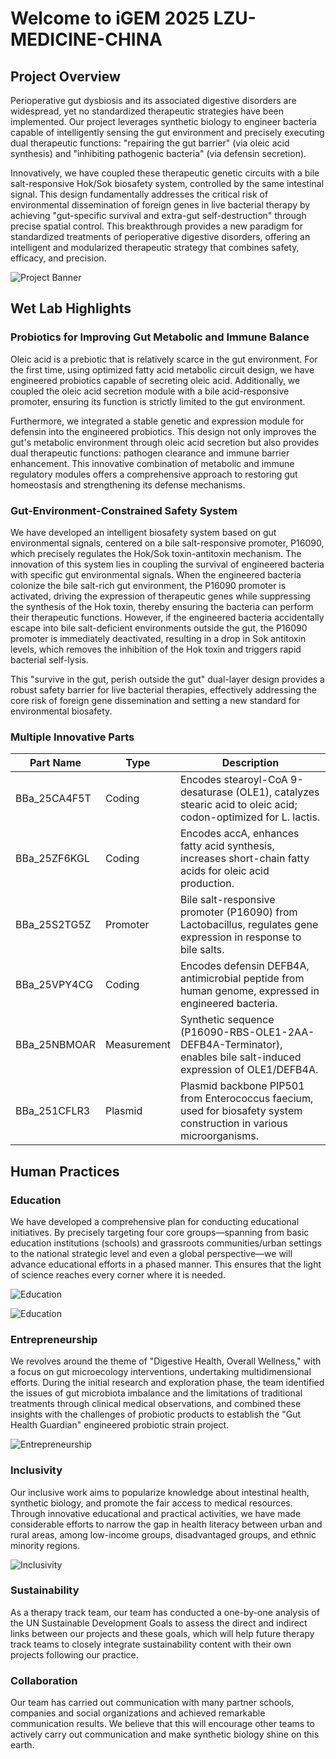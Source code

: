 # Welcome to iGEM 2025 LZU-MEDICINE-CHINA

## Project Overview

Perioperative gut dysbiosis and its associated digestive disorders are widespread, yet no standardized therapeutic strategies have been implemented. Our project leverages synthetic biology to engineer bacteria capable of intelligently sensing the gut environment and precisely executing dual therapeutic functions: "repairing the gut barrier" (via oleic acid synthesis) and "inhibiting pathogenic bacteria" (via defensin secretion).

Innovatively, we have coupled these therapeutic genetic circuits with a bile salt-responsive Hok/Sok biosafety system, controlled by the same intestinal signal. This design fundamentally addresses the critical risk of environmental dissemination of foreign genes in live bacterial therapy by achieving "gut-specific survival and extra-gut self-destruction" through precise spatial control. This breakthrough provides a new paradigm for standardized treatments of perioperative digestive disorders, offering an intelligent and modularized therapeutic strategy that combines safety, efficacy, and precision.

![Project Banner](https://static.igem.wiki/teams/5562/logo/1.webp)

## Wet Lab Highlights

### Probiotics for Improving Gut Metabolic and Immune Balance

Oleic acid is a prebiotic that is relatively scarce in the gut environment. For the first time, using optimized fatty acid metabolic circuit design, we have engineered probiotics capable of secreting oleic acid. Additionally, we coupled the oleic acid secretion module with a bile acid-responsive promoter, ensuring its function is strictly limited to the gut environment.

Furthermore, we integrated a stable genetic and expression module for defensin into the engineered probiotics. This design not only improves the gut's metabolic environment through oleic acid secretion but also provides dual therapeutic functions: pathogen clearance and immune barrier enhancement. This innovative combination of metabolic and immune regulatory modules offers a comprehensive approach to restoring gut homeostasis and strengthening its defense mechanisms.

### Gut-Environment-Constrained Safety System

We have developed an intelligent biosafety system based on gut environmental signals, centered on a bile salt-responsive promoter, P16090, which precisely regulates the Hok/Sok toxin-antitoxin mechanism. The innovation of this system lies in coupling the survival of engineered bacteria with specific gut environmental signals. When the engineered bacteria colonize the bile salt-rich gut environment, the P16090 promoter is activated, driving the expression of therapeutic genes while suppressing the synthesis of the Hok toxin, thereby ensuring the bacteria can perform their therapeutic functions. However, if the engineered bacteria accidentally escape into bile salt-deficient environments outside the gut, the P16090 promoter is immediately deactivated, resulting in a drop in Sok antitoxin levels, which removes the inhibition of the Hok toxin and triggers rapid bacterial self-lysis.

This "survive in the gut, perish outside the gut" dual-layer design provides a robust safety barrier for live bacterial therapies, effectively addressing the core risk of foreign gene dissemination and setting a new standard for environmental biosafety.

### Multiple Innovative Parts

| Part Name        | Type        | Description                                                                                                         |
|------------------|-------------|---------------------------------------------------------------------------------------------------------------------|
| BBa_25CA4F5T     | Coding      | Encodes stearoyl-CoA 9-desaturase (OLE1), catalyzes stearic acid to oleic acid; codon-optimized for L. lactis.      |
| BBa_25ZF6KGL     | Coding      | Encodes accA, enhances fatty acid synthesis, increases short-chain fatty acids for oleic acid production.           |
| BBa_25S2TG5Z     | Promoter    | Bile salt-responsive promoter (P16090) from Lactobacillus, regulates gene expression in response to bile salts.     |
| BBa_25VPY4CG     | Coding      | Encodes defensin DEFB4A, antimicrobial peptide from human genome, expressed in engineered bacteria.                 |
| BBa_25NBMOAR     | Measurement | Synthetic sequence (P16090-RBS-OLE1-2AA-DEFB4A-Terminator), enables bile salt-induced expression of OLE1/DEFB4A.   |
| BBa_251CFLR3     | Plasmid     | Plasmid backbone PIP501 from Enterococcus faecium, used for biosafety system construction in various microorganisms. |

## Human Practices

### Education

We have developed a comprehensive plan for conducting educational initiatives. By precisely targeting four core groups—spanning from basic education institutions (schools) and grassroots communities/urban settings to the national strategic level and even a global perspective—we will advance educational efforts in a phased manner. This ensures that the light of science reaches every corner where it is needed.

![Education](https://static.igem.wiki/teams/5562/logo/1.webp)

![Education](https://static.igem.wiki/teams/5562/logo/2.webp)

### Entrepreneurship

We revolves around the theme of "Digestive Health, Overall Wellness," with a focus on gut microecology interventions, undertaking multidimensional efforts. During the initial research and exploration phase, the team identified the issues of gut microbiota imbalance and the limitations of traditional treatments through clinical medical observations, and combined these insights with the challenges of probiotic products to establish the "Gut Health Guardian" engineered probiotic strain project.

![Entrepreneurship](https://static.igem.wiki/teams/5562/logo/3.webp)

### Inclusivity

Our inclusive work aims to popularize knowledge about intestinal health, synthetic biology, and promote the fair access to medical resources. Through innovative educational and practical activities, we have made considerable efforts to narrow the gap in health literacy between urban and rural areas, among low-income groups, disadvantaged groups, and ethnic minority regions.

![Inclusivity](https://static.igem.wiki/teams/5562/logo/4.webp)

### Sustainability

As a therapy track team, our team has conducted a one-by-one analysis of the UN Sustainable Development Goals to assess the direct and indirect links between our projects and these goals, which will help future therapy track teams to closely integrate sustainability content with their own projects following our practice.

### Collaboration

Our team has carried out communication with many partner schools, companies and social organizations and achieved remarkable communication results. We believe that this will encourage other teams to actively carry out communication and make synthetic biology shine on this earth.
